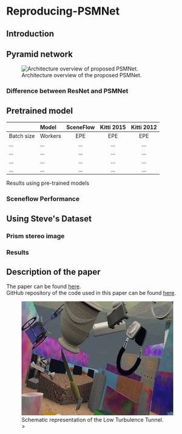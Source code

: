 # Reproducing-PSMNet

## Introduction

## Pyramid network

<figure>
<img src="https://user-images.githubusercontent.com/11732099/43501836-1d32897c-958a-11e8-8083-ad41ec26be17.jpg" id="fig:net" alt="Architecture overview of proposed PSMNet." /><figcaption aria-hidden="true">Architecture overview of the proposed PSMNet.</figcaption>
</figure>

### Difference between ResNet and PSMNet

## Pretrained model

<div id="tab:results">
  

|            |  Model  | SceneFlow | Kitti 2015 | Kitti 2012 |
|:-----------|:--------|:---------:|:----------:|:----------:|
| Batch size | Workers |    EPE    |    EPE     |    EPE     |
|    ...        |  ...       |   ...        | ...           |...         |
|    ...        |  ...       |   ...        | ...           |...         |
|   ...         |  ...       |   ...        | ...           |...         |
|   ...         |  ...       |   ...        | ...           |...         |

Results using pre-trained models

</div>

### Sceneflow Performance

## Using Steve's Dataset

### Prism stereo image

### Results


## Description of the paper
The paper can be found [here](https://arxiv.org/abs/1803.08669).  
GitHub repository of the code used in this paper can be found [here](https://github.com/JiaRenChang/PSMNet).




<figure>
<img src="L.webp" id="fig:windtunnel"  height="300" width="400" alt="Schematic representation of the Low Turbulence Tunnel." /><figcaption aria-hidden="true">Schematic representation of the Low Turbulence Tunnel.</figcaption>>
</figure>



